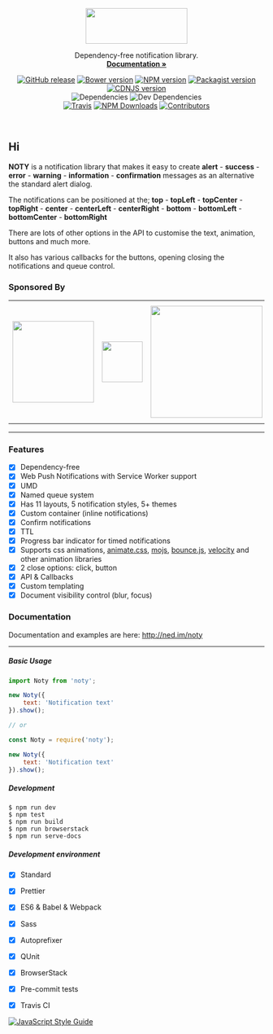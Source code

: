 <p align="center">
  <a href="http://ned.im/noty?ref=readme">
    <img src="http://ned.im/noty/_media/noty-v3-logo.png" width=200 height=70>
  </a>

  <p align="center">
    Dependency-free notification library.
    <br>
    <a href="http://ned.im/noty"><strong>Documentation &raquo;</strong></a>
  </p>

  <p align="center">
    <a href="https://github.com/needim/noty/releases"><img src="https://img.shields.io/github/release/needim/noty.svg" alt="GitHub release"></a>
    <a href="https://bower.io/"><img src="https://img.shields.io/bower/v/noty.svg" alt="Bower version"></a>
    <a href="https://www.npmjs.com/package/noty"><img src="https://img.shields.io/npm/v/noty.svg" alt="NPM version"></a>
    <a href="https://packagist.org/packages/needim/noty"><img src="https://img.shields.io/packagist/v/needim/noty.svg" alt="Packagist version"></a>
    <a href="https://cdnjs.com/libraries/noty"><img src="https://img.shields.io/cdnjs/v/noty.svg" alt="CDNJS version"></a>
    <br>
    <img src="https://img.shields.io/david/needim/noty.svg" alt="Dependencies">
    <img src="https://img.shields.io/david/dev/needim/noty.svg" alt="Dev Dependencies">
    <br>
    <a href="https://travis-ci.org/needim/noty"><img src="https://img.shields.io/travis/needim/noty/master.svg" alt="Travis"></a>
    <a href="https://www.npmjs.com/package/noty"><img src="https://img.shields.io/npm/dm/noty.svg?label=npm%20downloads" alt="NPM Downloads"></a>
    <a href="https://github.com/needim/noty/graphs/contributors"><img src="https://img.shields.io/github/contributors/needim/noty.svg" alt="Contributors"></a>
  </p>
</p>

<br>


## Hi

**NOTY** is a notification library that makes it easy to create **alert** - **success** - **error** - **warning** - **information** - **confirmation** messages as an alternative the standard alert dialog.

The notifications can be positioned at the;
**top** - **topLeft** - **topCenter** - **topRight** - **center** - **centerLeft** - **centerRight** - **bottom** - **bottomLeft** - **bottomCenter** - **bottomRight**

There are lots of other options in the API to customise the text, animation, buttons and much more.

It also has various callbacks for the buttons, opening closing the notifications and queue control.

### Sponsored By
<table>
  <tr>
    <td vlign="center">
      <a target="_blank" href="https://pusher.com/?utm_source=needim&utm_medium=paid&utm_campaign=needim">
        <img src="http://ned.im/noty/_media/pusher_logo_dark.png" width="160" alt="">
      </a>
    </td>
    <td vlign="center">
      <a target="_blank" href="https://www.jetbrains.com?ref=notyjs">
        <img src="http://ned.im/noty/_media/logo_JetBrains_4.svg" width="80" alt="">
      </a>
    </td>
    <td vlign="center">
      <a target="_blank" href="https://www.browserstack.com?ref=notyjs">
        <img src="http://ned.im/noty/_media/browserstack.svg" width="220" alt="">
      </a>
    </td>
    <td vlign="center">
      <a target="_blank" href="https://goo.gl/ttbzE4">
        <img src="http://ned.im/noty/_media/site_splat.svg" width="235" alt="">
      </a>
    </td>
  </tr>
</table>

***
### Features
- [x] Dependency-free
- [x] Web Push Notifications with Service Worker support
- [x] UMD
- [x] Named queue system
- [x] Has 11 layouts, 5 notification styles, 5+ themes
- [x] Custom container (inline notifications)
- [x] Confirm notifications
- [x] TTL
- [x] Progress bar indicator for timed notifications
- [x] Supports css animations, [animate.css](https://github.com/daneden/animate.css), [mojs](https://github.com/legomushroom/mojs), [bounce.js](https://github.com/tictail/bounce.js), [velocity](https://github.com/julianshapiro/velocity) and other animation libraries
- [x] 2 close options: click, button
- [x] API & Callbacks
- [x] Custom templating
- [x] Document visibility control (blur, focus)

### Documentation
Documentation and examples are here: <http://ned.im/noty>

***

##### Basic Usage
```js
import Noty from 'noty';

new Noty({
    text: 'Notification text'
}).show();

// or

const Noty = require('noty');

new Noty({
    text: 'Notification text'
}).show();

```

##### Development
```console
$ npm run dev
$ npm test
$ npm run build
$ npm run browserstack
$ npm run serve-docs
```

##### Development environment
- [x] Standard
- [x] Prettier
- [x] ES6 & Babel & Webpack
- [x] Sass
- [x] Autoprefixer
- [x] QUnit
- [x] BrowserStack
- [x] Pre-commit tests
- [x] Travis CI


[![JavaScript Style Guide](https://cdn.rawgit.com/feross/standard/master/badge.svg)](https://github.com/feross/standard)
